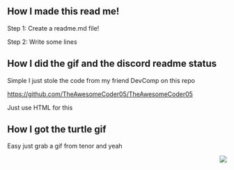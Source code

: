 ## How I made this read me!

Step 1: Create a readme.md file!

Step 2: Write some lines

## How I did the gif and the discord readme status

Simple I just stole the code from my friend DevComp on this repo

https://github.com/TheAwesomeCoder05/TheAwesomeCoder05

Just use HTML for this

## How I got the turtle gif

Easy just grab a gif from tenor and yeah

<a href="https://discord.com/users/709236892687794216">
  <img src="https://lanyard-profile-readme.vercel.app/api/709236892687794216?hideTimestamp=false&idleMessage=smh" align="right" />
</a>
